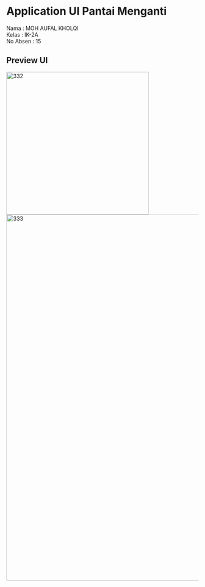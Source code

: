 # Application UI Pantai Menganti

Nama : MOH AUFAL KHOLQI<br>
Kelas : IK-2A <br>
No Absen : 15 <br>

## Preview UI


<img width="373" alt="332" src="https://user-images.githubusercontent.com/46641554/211214101-db2e3b52-5957-40e4-b81a-1e1814c30392.png">
<img width="958" alt="333" src="https://user-images.githubusercontent.com/46641554/211214106-5f704d8f-5875-4be5-999f-b7ab0be6e2f1.png">
